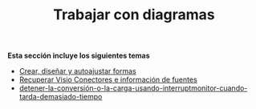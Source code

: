 ﻿---
title: Trabajar con diagramas
type: docs
weight: 40
url: /es/python-java/working-with-diagrams/
---
**Esta sección incluye los siguientes temas** 
- [Crear, diseñar y autoajustar formas](/diagram/es/python-java/create-layout-and-auto-fit-shapes/)
- [Recuperar Visio Conectores e información de fuentes](/diagram/es/python-java/retrieve-visio-connectors-and-font-information/)
- [detener-la-conversión-o-la-carga-usando-interruptmonitor-cuando-tarda-demasiado-tiempo](/diagram/es/python-java/stop-conversion-or-loading-using-interruptmonitor-when-it-is-taking-too-long/)
